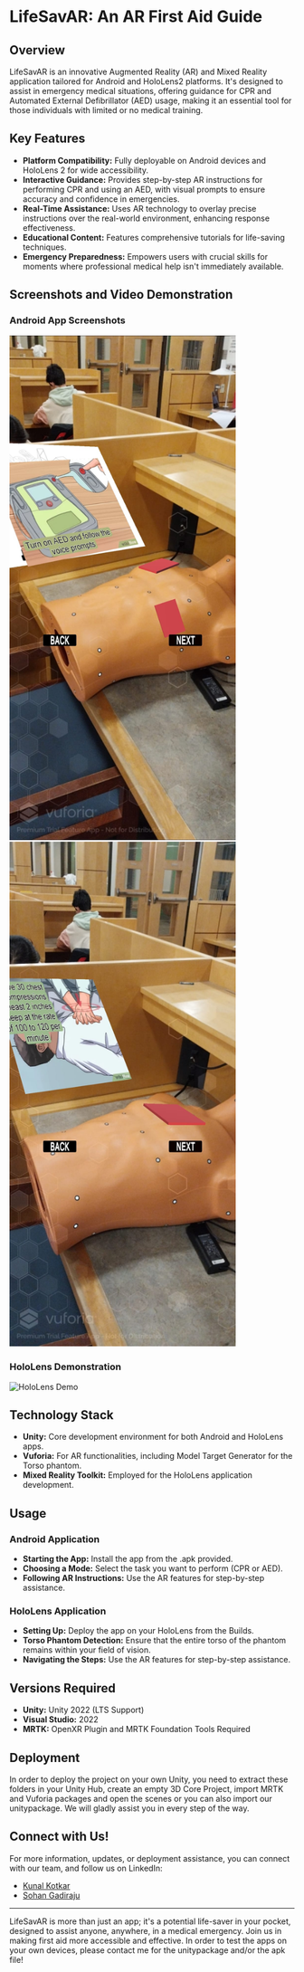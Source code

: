 # LifeSavAR: An AR First Aid Guide

## Overview
LifeSavAR is an innovative Augmented Reality (AR) and Mixed Reality application tailored for Android and HoloLens2 platforms. It's designed to assist in emergency medical situations, offering guidance for CPR and Automated External Defibrillator (AED) usage, making it an essential tool for those individuals with limited or no medical training.

## Key Features
- **Platform Compatibility:** Fully deployable on Android devices and HoloLens 2 for wide accessibility.
- **Interactive Guidance:** Provides step-by-step AR instructions for performing CPR and using an AED, with visual prompts to ensure accuracy and confidence in emergencies.
- **Real-Time Assistance:** Uses AR technology to overlay precise instructions over the real-world environment, enhancing response effectiveness.
- **Educational Content:** Features comprehensive tutorials for life-saving techniques.
- **Emergency Preparedness:** Empowers users with crucial skills for moments where professional medical help isn't immediately available.

## Screenshots and Video Demonstration
### Android App Screenshots
<p float="left">
  <img src="res/AndroidAED.jpg" width="400"  style="margin-right: 10px;"/>
  <img src="res/AndroidCPR.jpg" width="400" /> 
</p>

### HoloLens Demonstration
![HoloLens Demo](res/HoloLensDemo.gif)

## Technology Stack
- **Unity:** Core development environment for both Android and HoloLens apps.
- **Vuforia:** For AR functionalities, including Model Target Generator for the Torso phantom.
- **Mixed Reality Toolkit:** Employed for the HoloLens application development.

## Usage
### Android Application
- **Starting the App:** Install the app from the .apk provided.
- **Choosing a Mode:** Select the task you want to perform (CPR or AED).
- **Following AR Instructions:** Use the AR features for step-by-step assistance.

### HoloLens Application
- **Setting Up:** Deploy the app on your HoloLens from the Builds. 
- **Torso Phantom Detection:** Ensure that the entire torso of the phantom remains within your field of vision.
- **Navigating the Steps:** Use the AR features for step-by-step assistance.

## Versions Required
- **Unity:** Unity 2022 (LTS Support)
- **Visual Studio:** 2022
- **MRTK:** OpenXR Plugin and MRTK Foundation Tools Required

## Deployment
In order to deploy the project on your own Unity, you need to extract these folders in your Unity Hub, create an empty 3D Core Project, import MRTK and Vuforia packages and open the scenes or you can also import our unitypackage. We will gladly assist you in every step of the way.

## Connect with Us!
For more information, updates, or deployment assistance, you can connect with our team, and follow us on LinkedIn:
- [Kunal Kotkar](https://www.linkedin.com/in/kunal-kotkar/)
- [Sohan Gadiraju](https://www.linkedin.com/in/gadirajus/)

---

LifeSavAR is more than just an app; it's a potential life-saver in your pocket, designed to assist anyone, anywhere, in a medical emergency. Join us in making first aid more accessible and effective. In order to test the apps on your own devices, please contact me for the unitypackage and/or the apk file!
